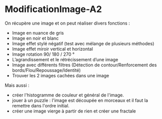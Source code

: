 # ModificationImage-A2

On récupère une image et on peut réaliser divers fonctions : 
- Image en nuance de gris
- Image en noir et blanc
- Image effet stylé négatif (test avec mélange de plusieurs méthodes)
- Image effet miroir vertical et horizontal
- Image rotation 90/ 180 / 270 °
- L’agrandissement et le rétrécissement d’une image
- Image avec différents filtres (Détection de contour/Renforcement des bords/Flou/Repoussage/Identité)
- Trouver les 2 images cachées dans une image

Mais aussi : 
-  créer l'histogramme de couleur et général de l'image.
-  jouer à un puzzle : l'image est découpée en morceaux et il faut la remettre dans l'ordre initial.
-  créer une image vierge à partir de rien et créer une fractale 



